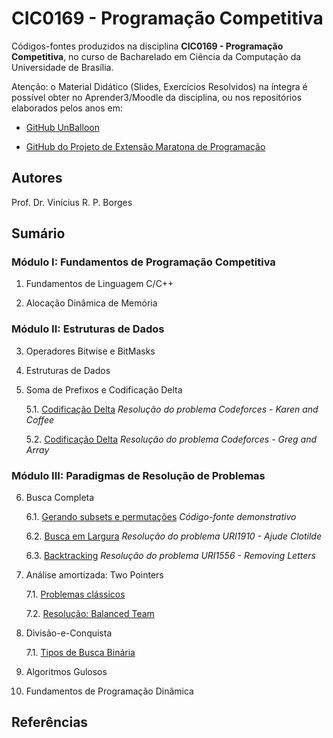 # CIC0169 - Programação Competitiva

Códigos-fontes produzidos na disciplina **CIC0169 - Programação Competitiva**, no curso de Bacharelado em Ciência da Computação da Universidade de Brasília.

Atenção: o Material Didático (Slides, Exercícios Resolvidos) na íntegra é possível obter no Aprender3/Moodle da disciplina, ou nos repositórios elaborados pelos anos em:

- [GitHub UnBalloon](https://github.com/unballoon)

- [GitHub do Projeto de Extensão Maratona de Programação](https://github.com/UnB-CIC/Maratona-Extensao)

## Autores

Prof. Dr. Vinícius R. P. Borges

## Sumário

### Módulo I: Fundamentos de Programação Competitiva

1. Fundamentos de Linguagem C/C++
  
2. Alocação Dinâmica de Memória

### Módulo II: Estruturas de Dados

3. Operadores Bitwise e BitMasks

4. Estruturas de Dados

5. Soma de Prefixos e Codificação Delta

    5.1. [Codificação Delta](upsolving/karen_and_coffee.cpp) *Resolução do problema Codeforces - Karen and Coffee*
    
    5.2. [Codificação Delta](upsolving/greg_array.cpp) *Resolução do problema Codeforces - Greg and Array*


### Módulo III: Paradigmas de Resolução de Problemas

6. Busca Completa

     6.1. [Gerando subsets e permutações](general/buscacompleta.cpp) *Código-fonte demonstrativo*

     6.2. [Busca em Largura](upsolving/uri1910_ajude_clotilde.cpp) *Resolução do problema URI1910 - Ajude Clotilde*
     
     6.3. [Backtracking](upsolving/uri1556_removing_letters.cpp) *Resolução do problema URI1556 - Removing Letters*

7. Análise amortizada: Two Pointers

     7.1. [Problemas clássicos](general/busca_completa.cpp)

     7.2. [Resolução: Balanced Team](upsolving/busca_completa.cpp)

8. Divisão-e-Conquista

    7.1. [Tipos de Busca Binária](general/busca_completa.cpp)

8. Algoritmos Gulosos

9. Fundamentos de Programação Dinâmica


## Referências

